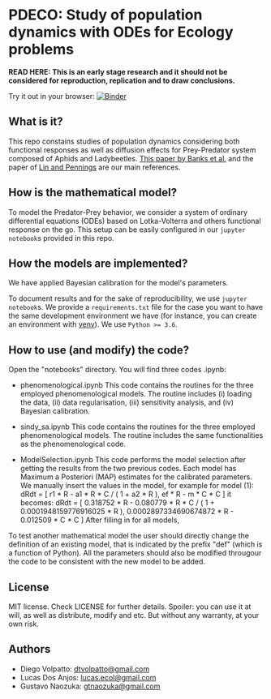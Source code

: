 # PDECO: Study of population dynamics with ODEs for Ecology problems

**READ HERE: This is an early stage research and it should not be considered for reproduction, replication and to draw conclusions.**

Try it out in your browser: [![Binder](https://mybinder.org/badge_logo.svg)](https://mybinder.org/v2/gh/Tungdil01/pdeco/HEAD)

## What is it?

This repo constains studies of population dynamics considering both functional responses as well as diffusion effects for Prey-Predator system composed of Aphids and 
Ladybeetles. [This paper by Banks et al.](https://dx.doi.org/10.1007/BF00378930) and the paper of [Lin and Pennings](https://dx.doi.org/10.1002/ece3.4117) are our main 
references.

## How is the mathematical model?

To model the Predator-Prey behavior, we consider a system of ordinary differential equations (ODEs) based on Lotka-Volterra and others functional response
on the go. This setup can be easily configured in our `jupyter notebook`s provided in this repo.

## How the models are implemented?

We have applied Bayesian calibration for the model's parameters.

To document results and for the sake of reproducibility, we use `jupyter notebook`s. We provide a `requirements.txt` file for the case you want to have the same
development environment we have (for instance, you can create an environment with [venv](https://docs.python.org/3/tutorial/venv.html)). We use `Python >= 3.6`.

## How to use (and modify) the code?

Open the "notebooks" directory. You will find three codes .ipynb:

- phenomenological.ipynb
This code contains the routines for the three employed phenomenological models. The routine includes (i) loading the data, (ii) data regularisation, (iii) sensitivity analysis, and (iv) Bayesian calibration.

- sindy_sa.ipynb
This code contains the routines for the three employed phenomenological models. The routine includes the same functionalities as the phenomenological code.

- ModelSelection.ipynb
This code performs the model selection after getting the results from the two previous codes. Each model has Maximum a Posteriori (MAP) estimates for the calibrated parameters. We manually insert the values in the model, for example for model (1):
dRdt = [ r1 * R - a1 * R * C / ( 1 + a2 * R ),
	ef * R - m * C * C ]
it becomes:
dRdt = [ 0.318752 * R - 0.080779 * R * C / ( 1 + 0.0001948159776916025 * R ),
	0.0002897334690674872 * R - 0.012509 * C * C ]
After filling in for all models, 

To test another mathematical model the user should directly change the definition of an existing model, that is indicated by the prefix "def" (which is a function of Python). All the parameters should also be modified througour the code to be consistent with the new model to be added.

## License

MIT license. Check LICENSE for further details. Spoiler: you can use it at will, as well as distribute, modify and etc. But without any warranty, at your own risk.

## Authors

* Diego Volpatto: dtvolpatto@gmail.com
* Lucas Dos Anjos: lucas.ecol@gmail.com
* Gustavo Naozuka: gtnaozuka@gmail.com
